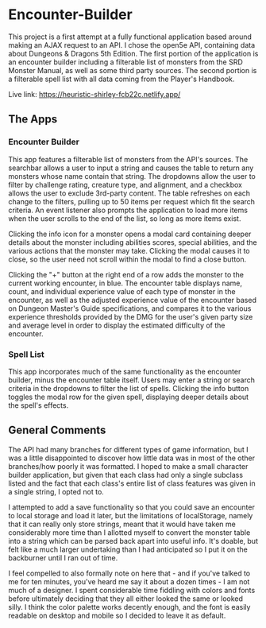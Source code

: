 # Encounter-Builder

This project is a first attempt at a fully functional application based around making an AJAX request to an API. I chose the open5e API, containing data about Dungeons & Dragons 5th Edition. The first portion of the application is an encounter builder including a filterable list of monsters from the SRD Monster Manual, as well as some third party sources. The second portion is a filterable spell list with all data coming from the Player's Handbook.

Live link: https://heuristic-shirley-fcb22c.netlify.app/

## The Apps
### Encounter Builder

This app features a filterable list of monsters from the API's sources. The searchbar allows a user to input a string and causes the table to return any monsters whose name contain that string. The dropdowns allow the user to filter by challenge rating, creature type, and alignment, and a checkbox allows the user to exclude 3rd-party content. The table refreshes on each change to the filters, pulling up to 50 items per request which fit the search criteria. An event listener also prompts the application to load more items when the user scrolls to the end of the list, so long as more items exist.

Clicking the info icon for a monster opens a modal card containing deeper details about the monster including abilities scores, special abilities, and the various actions that the monster may take. Clicking the modal causes it to close, so the user need not scroll within the modal to find a close button.

Clicking the "+" button at the right end of a row adds the monster to the current working encounter, in blue. The encounter table displays name, count, and individual experience value of each type of monster in the encounter, as well as the adjusted experience value of the encounter based on Dungeon Master's Guide specifications, and compares it to the various experience thresholds provided by the DMG for the user's given party size and average level in order to display the estimated difficulty of the encounter.


### Spell List

This app incorporates much of the same functionality as the encounter builder, minus the encounter table itself. Users may enter a string or search criteria in the dropdowns to filter the list of spells. Clicking the info button toggles the modal row for the given spell, displaying deeper details about the spell's effects.

## General Comments

The API had many branches for different types of game information, but I was a little disappointed to discover how little data was in most of the other branches/how poorly it was formatted. I hoped to make a small character builder application, but given that each class had only a single subclass listed and the fact that each class's entire list of class features was given in a single string, I opted not to.

I attempted to add a save functionality so that you could save an encounter to local storage and load it later, but the limitations of localStorage, namely that it can really only store strings, meant that it would have taken me considerably more time than I allotted myself to convert the monster table into a string which can be parsed back apart into useful info. It's doable, but felt like a much larger undertaking than I had anticipated so I put it on the backburner until I ran out of time.

I feel compelled to also formally note on here that - and if you've talked to me for ten minutes, you've heard me say it about a dozen times -  I am not much of a designer. I spent considerable time fiddling with colors and fonts before ultimately deciding that they all either looked the same or looked silly. I think the color palette works decently enough, and the font is easily readable on desktop and mobile so I decided to leave it as default.
